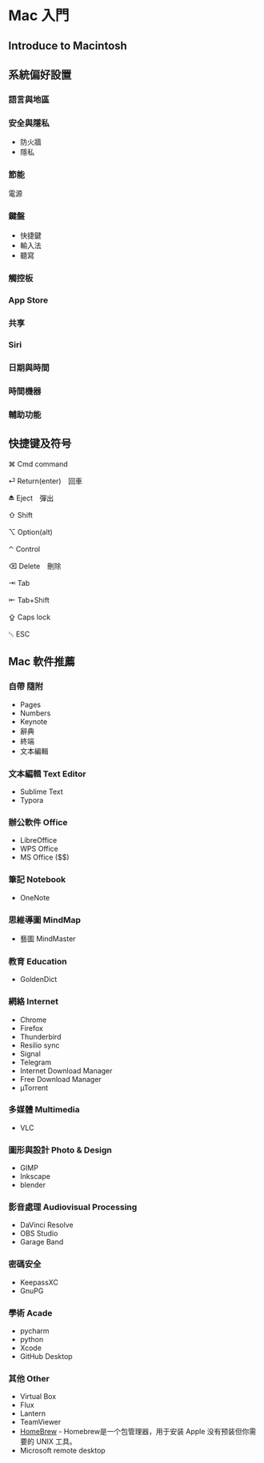 Mac 入門
===

Introduce to Macintosh
---

## 系統偏好設置

### 語言與地區

### 安全與隱私

* 防火牆
* 隱私

### 節能

電源

### 鍵盤

* 快捷鍵
* 輸入法
* 聽寫

### 觸控板

### App Store

### 共享

### Siri

### 日期與時間

### 時間機器

### 輔助功能

## 快捷键及符号

⌘ Cmd command　

⏎ Return(enter)　回車

⏏︎ Eject　彈出

⇧ Shift　

⌥ Option(alt)　

⌃ Control　

⌫ Delete　刪除

⇥ Tab　

⇤ Tab+Shift　

⇪ Caps lock　

␛ ESC　

## Mac 軟件推薦

### 自帶 隨附

* Pages
* Numbers
* Keynote
* 辭典
* 終端
* 文本編輯

### 文本編輯 Text Editor

* Sublime Text
* Typora


### 辦公軟件 Office

* LibreOffice
* WPS Office
* MS Office ($$)

### 筆記 Notebook

* OneNote

### 思維導圖 MindMap

* 藝圖 MindMaster

### 教育 Education

* GoldenDict

### 網絡 Internet

* Chrome
* Firefox
* Thunderbird
* Resilio sync
* Signal
* Telegram
* Internet Download Manager
* Free Download Manager
* µTorrent

### 多媒體 Multimedia

* VLC

### 圖形與設計 Photo & Design

* GIMP
* Inkscape
* blender

### 影音處理 Audiovisual Processing

* DaVinci Resolve
* OBS Studio
* Garage Band

### 密碼安全

* KeepassXC
* GnuPG

### 學術 Acade

* pycharm
* python
* Xcode
* GitHub Desktop

### 其他 Other

* Virtual Box
* Flux
* Lantern
* TeamViewer
* [HomeBrew](https://brew.sh/) - Homebrew是一个包管理器，用于安装 Apple 没有预装但你需要的 UNIX 工具。
* Microsoft remote desktop

